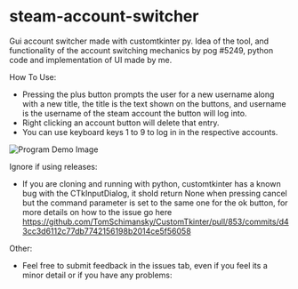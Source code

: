 # steam-account-switcher
Gui account switcher made with customtkinter py.
Idea of the tool, and functionality of the account switching mechanics by pog
#5249, python code and implementation of UI made by me.

How To Use:
- Pressing the plus button prompts the user for a new username along with a new title, the title is the text shown on the buttons, and username is the username of the steam account the button will log into.
- Right clicking an account button will delete that entry.
- You can use keyboard keys 1 to 9 to log in in the respective accounts.

![Program Demo Image](https://i.imgur.com/Xtvrhsx.png)

Ignore if using releases:
- If you are cloning and running with python, customtkinter has a known bug with the CTkInputDialog, it shold return None when pressing cancel but the command parameter is set to the same one for the ok button, for more details on how to the issue go here https://github.com/TomSchimansky/CustomTkinter/pull/853/commits/d43cc3d6112c77db7742156198b2014ce5f56058 

Other:
- Feel free to submit feedback in the issues tab, even if you feel its a minor detail or if you have any problems:

